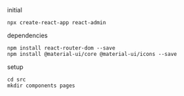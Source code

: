 initial
```
npx create-react-app react-admin
```

dependencies
```
npm install react-router-dom --save
npm install @material-ui/core @material-ui/icons --save
```

setup
```
cd src
mkdir components pages
```
